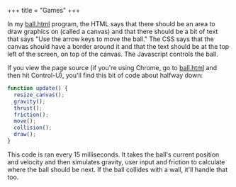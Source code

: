 +++
title = "Games"
+++

In my [ball.html](/ball.html) program, the HTML says that there should
be an area to draw graphics on (called a canvas) and that there
should be a bit of text that says "Use the arrow keys to move the
ball." The CSS says that the canvas should have a border around it and
that the text should be at the top left of the screen, on top of the
canvas. The Javascript controls the ball.

If you view the page source (if you're using Chrome, go to
[ball.html](/ball.html) and then hit Control-U), you'll find this bit
of code about halfway down:

```javascript
function update() {
  resize_canvas();
  gravity();
  thrust();
  friction();
  move();
  collision();
  draw();
}
```

This code is ran every 15 milliseconds. It takes the ball's current
position and velocity and then simulates gravity, user input and
friction to calculate where the ball should be next. If the ball
collides with a wall, it'll handle that too.
